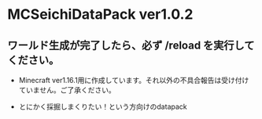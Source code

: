 ﻿# MCSeichiDataPack ver1.0.2
## **ワールド生成が完了したら、必ず /reload を実行してください。**
- Minecraft ver1.16.1用に作成しています。それ以外の不具合報告は受け付けていません。ご了承ください。

- とにかく採掘しまくりたい！という方向けのdatapack
